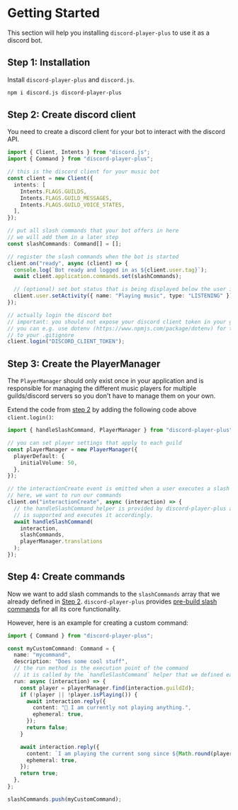 # Getting Started

This section will help you installing `discord-player-plus` to use it as a discord bot.

## Step 1: Installation

Install `discord-player-plus` and `discord.js`.

```bash
npm i discord.js discord-player-plus
```

## Step 2: Create discord client

You need to create a discord client for your bot to interact with the discord API.

```ts
import { Client, Intents } from "discord.js";
import { Command } from "discord-player-plus";

// this is the discord client for your music bot
const client = new Client({
  intents: [
    Intents.FLAGS.GUILDS,
    Intents.FLAGS.GUILD_MESSAGES,
    Intents.FLAGS.GUILD_VOICE_STATES,
  ],
});

// put all slash commands that your bot offers in here
// we will add them in a later step
const slashCommands: Command[] = [];

// register the slash commands when the bot is started
client.on("ready", async (client) => {
  console.log(`Bot ready and logged in as ${client.user.tag}`);
  await client.application.commands.set(slashCommands);

  // (optional) set bot status that is being displayed below the user in discord on the right
  client.user.setActivity({ name: "Playing music", type: "LISTENING" });
});

// actually login the discord bot
// important: you should not expose your discord client token in your git repository.
// you can e.g. use dotenv (https://www.npmjs.com/package/dotenv) for this and add the .env file
// to your .gitignore
client.login("DISCORD_CLIENT_TOKEN");
```

## Step 3: Create the PlayerManager

The `PlayerManager` should only exist once in your application and is responsible for managing the different music players for multiple guilds/discord servers so you don't have to manage them on your own.

Extend the code from [step 2](#step-2-create-discord-client) by adding the following code above `client.login()`:

```ts
import { handleSlashCommand, PlayerManager } from "discord-player-plus";

// you can set player settings that apply to each guild
const playerManager = new PlayerManager({
  playerDefault: {
    initialVolume: 50,
  },
});

// the interactionCreate event is emitted when a user executes a slash command
// here, we want to run our commands
client.on("interactionCreate", async (interaction) => {
  // the handleSlashCommand helper is provided by discord-player-plus and checks if the given slash command
  // is supported and executes it accordingly.
  await handleSlashCommand(
    interaction,
    slashCommands,
    playerManager.translations
  );
});
```

## Step 4: Create commands

Now we want to add slash commands to the `slashCommands` array that we already defined in [Step 2](#step-2-create-discord-client). `discord-player-plus` provides [pre-build slash commands](/guide/commands) for all its core functionality.

However, here is an example for creating a custom command:

```ts
import { Command } from "discord-player-plus";

const myCustomCommand: Command = {
  name: "mycommand",
  description: "Does some cool stuff",
  // the run method is the execution point of the command
  // it is called by the `handleSlashCommand` helper that we defined earlier
  run: async (interaction) => {
    const player = playerManager.find(interaction.guildId);
    if (!player || !player.isPlaying()) {
      await interaction.reply({
        content: "🤖 I am currently not playing anything.",
        ephemeral: true,
      });
      return false;
    }

    await interaction.reply({
      content: `I am playing the current song since ${Math.round(player.getPlaybackDuration() / 1000)} seconds`
      ephemeral: true,
    });
    return true;
  },
};

slashCommands.push(myCustomCommand);
```
